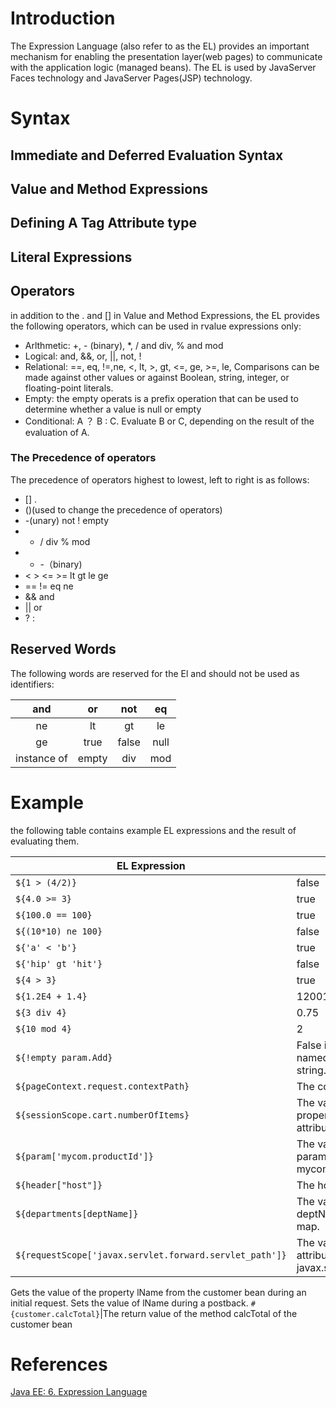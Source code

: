 # Introduction
The Expression Language (also refer to as the EL) provides an important mechanism for enabling the presentation layer(web pages) to communicate with the application logic (managed beans).
The EL is used by JavaServer Faces technology and JavaServer Pages(JSP) technology.

 # Syntax
## Immediate and Deferred Evaluation Syntax

## Value and Method Expressions

## Defining  A Tag Attribute type

## Literal Expressions

## Operators
in addition to the . and [] in Value and Method Expressions, the EL provides the following operators, which can be used in rvalue expressions only:
* Arlthmetic: +, - (binary), *, / and div, % and mod
* Logical: and, &&, or, ||, not, !
* Relational: ==, eq, !=,ne, <, lt, >, gt, <=, ge, >=, le, Comparisons can be made against other values or against Boolean, string, integer, or floating-point literals.
* Empty: the empty operats is a prefix operation that can be used to determine whether a value is null or empty
* Conditional: A ？ B : C. Evaluate B or C, depending on the result of the evaluation of A.

### The Precedence of operators
The precedence of operators highest to lowest, left to right is as follows:
* [] .
* ()(used to change the precedence of operators)
* -(unary) not ! empty
* * / div % mod
* + -（binary)
* < > <= >= lt gt le ge
* == != eq ne
* && and
* || or
* ? :
## Reserved Words
The following words are reserved for the El and should not be used as identifiers:
            
|and|or|not|eq|
 :-------: |   :-----:  | :-------: | :------: 
|ne|lt|gt|le|
|ge|true|false|null|
|instance of | empty|div|mod|
 # Example
the following table contains example EL expressions and the result of evaluating them.

| EL Expression  |  Result  |
| -------------- | -------  |
|```${1 > (4/2)}```|false
|```${4.0 >= 3}```|true
|```${100.0 == 100}```|true
|```${(10*10) ne 100}```|false
```${'a' < 'b'}```|true
```${'hip' gt 'hit'}```|false
```${4 > 3}```|true
```${1.2E4 + 1.4}```|12001.4
```${3 div 4}```|0.75
```${10 mod 4}```|2
```${!empty param.Add}```|False if the request parameter named Add is null or an empty string.
```${pageContext.request.contextPath}```|The context path.
```${sessionScope.cart.numberOfItems}```|The value of the numberOfItems property of the session-scoped attribute named cart.
```${param['mycom.productId']}```|The value of the request parameter named mycom.productId.
```${header["host"]}```|The host.
```${departments[deptName]}```|The value of the entry named deptName in the departments map.
```${requestScope['javax.servlet.forward.servlet_path']}```|The value of the request-scoped attribute named javax.servlet.forward.servlet_path.
Gets the value of the property lName from the customer bean during an initial request. Sets the value of lName during a postback.
```#{customer.calcTotal}```|The return value of the method calcTotal of the customer bean


 # References
 [Java EE: 6. Expression Language ](https://docs.oracle.com/javaee/6/tutorial/doc/bnaim.html)
